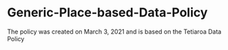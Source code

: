 # Generic-Place-based-Data-Policy
The policy was created on March 3, 2021 and is based on the Tetiaroa Data Policy
